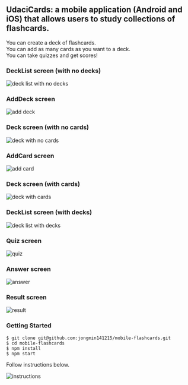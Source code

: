## UdaciCards: a mobile application (Android and iOS) that allows users to study collections of flashcards.

You can create a deck of flashcards.  
You can add as many cards as you want to a deck.  
You can take quizzes and get scores!  


### DeckList screen (with no decks)
![deck list with no decks](/public/images/deckListWithNoDecks.png)

### AddDeck screen
![add deck](/public/images/addDeck.png)

### Deck screen (with no cards)
![deck with no cards](/public/images/deckWithNoCards.png)

### AddCard screen
![add card](/public/images/addCard.png)

### Deck screen (with cards)
![deck with cards](/public/images/deckWithCards.png)

### DeckList screen (with decks)
![deck list with decks](/public/images/deckListWithDecks.png)

### Quiz screen
![quiz](/public/images/quiz.png)

### Answer screen
![answer](/public/images/answer.png)

### Result screen
![result](/public/images/results.png)

### Getting Started

```
$ git clone git@github.com:jongmin141215/mobile-flashcards.git
$ cd mobile-flashcards
$ npm install
$ npm start
```
Follow instructions below.

![instructions](/public/images/instructions.png)
